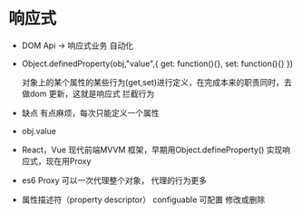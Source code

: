 # 响应式

- DOM Api -> 响应式业务  自动化
- Object.definedProperty(obj,"value",{
    get: function(){},
    set: function(){}
}) 

  对象上的某个属性的某些行为(get,set)进行定义，在完成本来的职责同时，去做dom 更新，这就是响应式
  拦截行为
- 缺点  有点麻烦，每次只能定义一个属性
- obj.value
- React，Vue 现代前端MVVM 框架，早期用Object.defineProperty()
    实现响应式，现在用Proxy
- es6 Proxy 可以一次代理整个对象， 代理的行为更多

- 属性描述符（property descriptor）
    configuable 可配置 修改或删除
